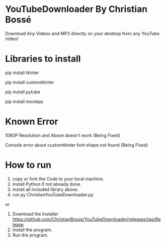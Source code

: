# YouTubeDownloader By Christian Bossé

Download Any Videos and MP3 directly on your desktop from any YouTube Video!

# Libraries to install

pip install tkinter

pip install customtkinter

pip install pytube

pip install moviepy

# Known Error

1080P Resolution and Above doesn't work (Being Fixed)

Console error about customtkinter font shape not found (Being Fixed)

# How to run

1. copy or fork the Code to your local machine.
2. Install Python if not already done.
3. Install all included library above.
4. run py ChristianYouTubeDownloader.py

or

1. Download the Installer https://github.com/ChristianBosse/YouTubeDownloader/releases/tag/Release
2. Install the program.
3. Run the program.
